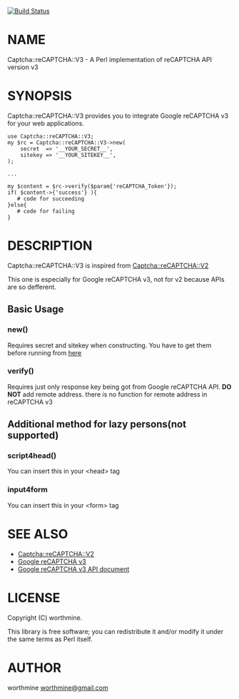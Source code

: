 [![Build Status](https://travis-ci.com/worthmine/Captcha-reCAPTCHA-V3.svg?branch=master)](https://travis-ci.com/worthmine/Captcha-reCAPTCHA-V3)
# NAME

Captcha::reCAPTCHA::V3 - A Perl implementation of reCAPTCHA API version v3

# SYNOPSIS

Captcha::reCAPTCHA::V3 provides you to integrate Google reCAPTCHA v3 for your web applications.

    use Captcha::reCAPTCHA::V3;
    my $rc = Captcha::reCAPTCHA::V3->new(
        secret  => '__YOUR_SECRET__',
        sitekey => '__YOUR_SITEKEY__',
    );

    ...
    
    my $content = $rc->verify($param{'reCAPTCHA_Token'});
    if( $content->{'success'} ){
       # code for succeeding
    }else{
       # code for failing
    }

# DESCRIPTION

Captcha::reCAPTCHA::V3 is inspired from [Captcha::reCAPTCHA::V2](https://metacpan.org/pod/Captcha::reCAPTCHA::V2)

This one is especially for Google reCAPTCHA v3, not for v2 because APIs are so defferent.

## Basic Usage

### new()

Requires secret and sitekey when constructing.
You have to get them before running from [here](https://www.google.com/recaptcha/intro/v3.html)

### verify()

Requires just only response key being got from Google reCAPTCHA API.
**DO NOT** add remote address. there is no function for remote address in reCAPTCHA v3

## Additional method for lazy persons(not supported)

### script4head()

You can insert this in your &lt;head> tag

### input4form

You can insert this in your &lt;form> tag

# SEE ALSO

- [Captcha::reCAPTCHA::V2](https://metacpan.org/pod/Captcha::reCAPTCHA::V2)
- [Google reCAPTCHA v3](https://www.google.com/recaptcha/intro/v3.html)
- [Google reCAPTCHA v3 API document](https://developers.google.com/recaptcha/docs/v3)

# LICENSE

Copyright (C) worthmine.

This library is free software; you can redistribute it and/or modify
it under the same terms as Perl itself.

# AUTHOR

worthmine <worthmine@gmail.com>
